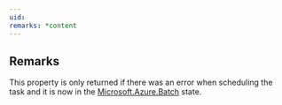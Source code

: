 ```yaml
---
uid: 
remarks: *content
---
```

## Remarks  
 This property is only returned if there was an error when scheduling the task and it is now in the [Microsoft.Azure.Batch](assetId:///N:Microsoft.Azure.Batch?qualifyHint=False&autoUpgrade=True) state.